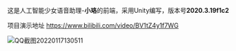 这是人工智能少女语音助理-**小珞**的前端，采用Unity编写，版本号**2020.3.19f1c2**

项目演示地址 https://www.bilibili.com/video/BV1tZ4y1f7WG

![QQ截图20220117130511](C:\Users\LENOVO\Documents\GitHub\LuoAssistant-Front\README.assets\demo.png)
